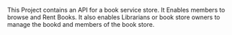 This Project contains an API for a book service store. It Enables members to browse and Rent Books. It also enables Librarians or book store owners to manage the bookd and members of the book store.
